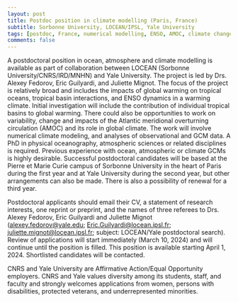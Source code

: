 ```yaml
---
layout: post
title: Postdoc position in climate modelling (Paris, France)
subtitle: Sorbonne University, LOCEAN/IPSL, Yale University
tags: [postdoc, France, numerical modelling, ENSO, AMOC, climate change]
comments: false
---
```

A postdoctoral position in ocean, atmosphere and climate modelling is available as part of collaboration between LOCEAN (Sorbonne University/CNRS/IRD/MNHN) and Yale University. The project is led by Drs. Alexey Fedorov, Eric Guilyardi, and Juliette Mignot. The focus of the project is relatively broad and includes the impacts of global warming on tropical oceans, tropical basin interactions, and ENSO dynamics in a warming climate. Initial investigation will include the contribution of individual tropical basins to global warming. There could also be opportunities to work on variability, change and impacts of the Atlantic meridional overturning circulation (AMOC) and its role in global climate. The work will involve numerical climate modeling, and analyses of observational and GCM data. A PhD in physical oceanography, atmospheric sciences or related disciplines is required. Previous experience with ocean, atmospheric or climate GCMs is highly desirable. Successful postdoctoral candidates will be based at the Pierre et Marie Curie campus of Sorbonne University in the heart of Paris during the first year and at Yale University during the second year, but other arrangements can also be made. There is also a possibility of renewal for a third year.

Postdoctoral applicants should email their CV, a statement of research interests, one reprint or preprint, and the names of three referees to Drs. Alexey Fedorov, Eric Guilyardi and Juliette Mignot 
(alexey.fedorov@yale.edu; Eric.Guilyardi@locean.ipsl.fr; juliette.mignot@locean.ipsl.fr; subject: LOCEAN/Yale postdoctoral search). Review of applications will start immediately (March 10, 2024) and will continue until the position is filled. This position is available starting April 1, 2024. Shortlisted candidates will be contacted.

CNRS and Yale University are Affirmative Action/Equal Opportunity employers. CNRS and Yale values diversity among its students, staff, and faculty and strongly welcomes applications from women, persons with disabilities, protected veterans, and underrepresented minorities.
